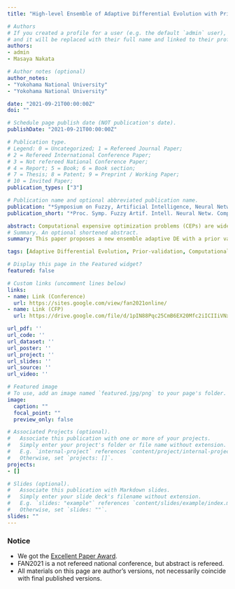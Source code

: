 ```yaml
---
title: "High-level Ensemble of Adaptive Differential Evolution with Prior-validation toward Computationally Expensive Optimization Problems"

# Authors
# If you created a profile for a user (e.g. the default `admin` user), write the username (folder name) here 
# and it will be replaced with their full name and linked to their profile.
authors:
- admin
- Masaya Nakata

# Author notes (optional)
author_notes:
- "Yokohama National University"
- "Yokohama National University"

date: "2021-09-21T00:00:00Z"
doi: ""

# Schedule page publish date (NOT publication's date).
publishDate: "2021-09-21T00:00:00Z"

# Publication type.
# Legend: 0 = Uncategorized; 1 = Refereed Journal Paper;
# 2 = Refereed International Conference Paper;
# 3 = Not refereed National Conference Paper;
# 4 = Report; 5 = Book; 6 = Book section;
# 7 = Thesis; 8 = Patent; 9 = Preprint / Working Paper;
# 10 = Invited Paper;
publication_types: ["3"]

# Publication name and optional abbreviated publication name.
publication: "*Symposium on Fuzzy, Artificial Intelligence, Neural Networks and Computational Intelligence (FAN2021)*, pp. 132--137 (in Japanese)"
publication_short: "*Proc. Symp. Fuzzy Artif. Intell. Neural Netw. Comput. Intell. (FAN)*, pp. 132--137 (in Japanese)"

abstract: Computational expensive optimization problems (CEPs) are widely seen in real-world applications. In this domain, high-performance solution derivation with as few fitness evaluations (FEs) as possible is required. Adaptive Differential Evolution Algorithms (adaptive DE), optimization techniques that automatically adapt their hyperparameters to the problem during a single run, can be effective methodologies for CEPs if the adaptation is done properly. Ensemble adaptive DEs, which consist of heterogeneous adaptive DEs, have the potential to improve performance with suitable adaptive DEs found in a larger algorithm space than that of a single adaptive DE, but they also make it difficult to find a suitable adaptive DE due to a large algorithm search space. The existing methods verify the validity of the used adaptive DEs in a post-hoc validation manner while utilizing FEs obtained in certain periods of generations to search the algorithm space. Thus they require a large number of FEs and are unsuitable for CEPs. This paper proposes a new ensemble adaptive DE with a prior validation that estimates a suitable adaptive DE every generation without additional FEs before solution generation. Experimental results show that our proposal outperforms existing methods and has a better convergence speed.
# Summary. An optional shortened abstract.
summary: This paper proposes a new ensemble adaptive DE with a prior validation that estimates a suitable adaptive DE every generation without additional FEs before solution generation. Experimental results show that our proposal outperforms existing methods and has a better convergence speed.

tags: [Adaptive Differential Evolution, Prior-validation, Computationally Expensive Optimization, Ensemble Evolutionary Computation]

# Display this page in the Featured widget?
featured: false

# Custom links (uncomment lines below)
links:
- name: Link (Conference)
  url: https://sites.google.com/view/fan2021online/
- name: Link (CFP)
  url: https://drive.google.com/file/d/1pIN88Pqc25CmB6EX20Mfc2iICIIiVNxQ/view

url_pdf: ''
url_code: ''
url_dataset: ''
url_poster: ''
url_project: ''
url_slides: ''
url_source: ''
url_video: ''

# Featured image
# To use, add an image named `featured.jpg/png` to your page's folder. 
image:
  caption: ""
  focal_point: ""
  preview_only: false

# Associated Projects (optional).
#   Associate this publication with one or more of your projects.
#   Simply enter your project's folder or file name without extension.
#   E.g. `internal-project` references `content/project/internal-project/index.md`.
#   Otherwise, set `projects: []`.
projects:
- []

# Slides (optional).
#   Associate this publication with Markdown slides.
#   Simply enter your slide deck's filename without extension.
#   E.g. `slides: "example"` references `content/slides/example/index.md`.
#   Otherwise, set `slides: ""`.
slides: ""
---
```


### Notice

- We got the [Excellent Paper Award](https://sites.google.com/view/fan2021online/%E8%A1%A8%E5%BD%B0).
- FAN2021 is a not refereed national conference, but abstract is refereed.
- All materials on this page are author’s versions, not necessarily coincide with final published versions.